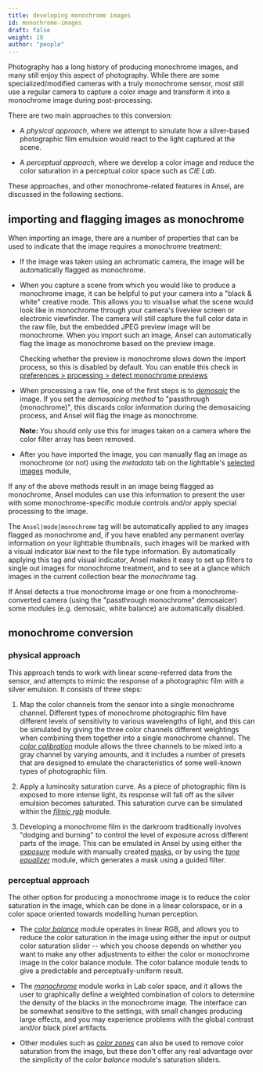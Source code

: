 ```yaml
---
title: developing monochrome images
id: monochrome-images
draft: false
weight: 10
author: "people"
---
```


Photography has a long history of producing monochrome images, and many still enjoy this aspect of photography. While there are some specialized/modified cameras with a truly monochrome sensor, most still use a regular camera to capture a color image and transform it into a monochrome image during post-processing.

There are two main approaches to this conversion:

- A _physical approach_, where we attempt to simulate how a silver-based photographic film emulsion would react to the light captured at the scene.

- A _perceptual approach_, where we develop a color image and reduce the color saturation in a perceptual color space such as _CIE Lab_.

These approaches, and other monochrome-related features in Ansel, are discussed in the following sections.

## importing and flagging images as monochrome

When importing an image, there are a number of properties that can be used to indicate that the image requires a monochrome treatment:

- If the image was taken using an achromatic camera, the image will be automatically flagged as monochrome.

- When you capture a scene from which you would like to produce a monochrome image, it can be helpful to put your camera into a "black & white" creative mode. This allows you to visualise what the scene would look like in monochrome through your camera's liveview screen or electronic viewfinder. The camera will still capture the full color data in the raw file, but the embedded JPEG preview image will be monochrome. When you import such an image, Ansel can automatically flag the image as monochrome based on the preview image.

  Checking whether the preview is monochrome slows down the import process, so this is disabled by default. You can enable this check in [preferences > processing > detect monochrome previews](../preferences-settings/processing.md)

- When processing a raw file, one of the first steps is to [_demosaic_](../module-reference/processing-modules/demosaic.md) the image. If you set the _demosaicing method_ to "passthrough (monochrome)", this discards color information during the demosaicing process, and Ansel will flag the image as monochrome.

  **Note:** You should only use this for images taken on a camera where the color filter array has been removed.

- After you have imported the image, you can manually flag an image as monochrome (or not) using the _metadata_ tab on the lighttable's [selected images](../module-reference/utility-modules/lighttable/selected-image.md) module,

If any of the above methods result in an image being flagged as monochrome, Ansel modules can use this information to present the user with some monochrome-specific module controls and/or apply special processing to the image.

The `Ansel|mode|monochrome` tag will be automatically applied to any images flagged as monochrome and, if you have enabled any permanent overlay information on your lighttable thumbnails, such images will be marked with a visual indicator `B&W` next to the file type information. By automatically applying this tag and visual indicator, Ansel makes it easy to set up filters to single out images for monochrome treatment, and to see at a glance which images in the current collection bear the _monochrome_ tag.

If Ansel detects a true monochrome image or one from a monochrome-converted camera (using the "passthrough monochrome" demosaicer) some modules (e.g. demosaic, white balance) are automatically disabled.

## monochrome conversion

### physical approach

This approach tends to work with linear scene-referred data from the sensor, and attempts to mimic the response of a photographic film with a silver emulsion. It consists of three steps:

1. Map the color channels from the sensor into a single monochrome channel. Different types of monochrome photographic film have different levels of sensitivity to various wavelengths of light, and this can be simulated by giving the three color channels different weightings when combining them together into a single monochrome channel. The [_color calibration_](../module-reference/processing-modules/color-calibration.md) module allows the three channels to be mixed into a gray channel by varying amounts, and it includes a number of presets that are designed to emulate the characteristics of some well-known types of photographic film.

2. Apply a luminosity saturation curve. As a piece of photographic film is exposed to more intense light, its response will fall off as the silver emulsion becomes saturated. This saturation curve can be simulated within the [_filmic rgb_](../module-reference/processing-modules/filmic-rgb.md) module.

3. Developing a monochrome film in the darkroom traditionally involves "dodging and burning" to control the level of exposure across different parts of the image. This can be emulated in Ansel by using either the [_exposure_](../module-reference/processing-modules/exposure.md) module with manually created [masks](../darkroom/masking-and-blending/), or by using the [_tone equalizer_](../module-reference/processing-modules/tone-equalizer.md) module, which generates a mask using a guided filter.

### perceptual approach

The other option for producing a monochrome image is to reduce the color saturation in the image, which can be done in a linear colorspace, or in a color space oriented towards modelling human perception.

- The [_color balance_](../module-reference/processing-modules/color-balance.md) module operates in linear RGB, and allows you to reduce the color saturation in the image using either the input or output color saturation slider -- which you choose depends on whether you want to make any other adjustments to either the color or monochrome image in the color balance module. The color balance module tends to give a predictable and perceptually-uniform result.

- The [_monochrome_](../module-reference/processing-modules/monochrome.md) module works in Lab color space, and it allows the user to graphically define a weighted combination of colors to determine the density of the blacks in the monochrome image. The interface can be somewhat sensitive to the settings, with small changes producing large effects, and you may experience problems with the global contrast and/or black pixel artifacts.

- Other modules such as [_color zones_](../module-reference/processing-modules/color-zones.md) can also be used to remove color saturation from the image, but these don't offer any real advantage over the simplicity of the _color balance_ module's saturation sliders.
